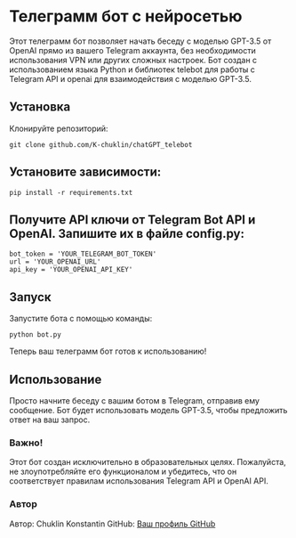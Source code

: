 # Телеграмм бот с нейросетью
Этот телеграмм бот позволяет начать беседу с моделью GPT-3.5 от OpenAI прямо из вашего Telegram аккаунта, 
без необходимости использования VPN или других сложных настроек. 
Бот создан с использованием языка Python и библиотек telebot для работы с Telegram API и openai для взаимодействия с моделью GPT-3.5.

## Установка
Клонируйте репозиторий:
```
git clone github.com/K-chuklin/chatGPT_telebot
```
## Установите зависимости:
```
pip install -r requirements.txt
```
## Получите API ключи от Telegram Bot API и OpenAI. Запишите их в файле config.py:
```
bot_token = 'YOUR_TELEGRAM_BOT_TOKEN'
url = 'YOUR_OPENAI_URL'
api_key = 'YOUR_OPENAI_API_KEY'
```
## Запуск
Запустите бота с помощью команды:
```
python bot.py
```
Теперь ваш телеграмм бот готов к использованию!

## Использование
Просто начните беседу с вашим ботом в Telegram, отправив ему сообщение. 
Бот будет использовать модель GPT-3.5, чтобы предложить ответ на ваш запрос.



### Важно!
Этот бот создан исключительно в образовательных целях. Пожалуйста, не злоупотребляйте его функционалом и убедитесь, что он соответствует правилам использования Telegram API и OpenAI API.

### Автор
Автор: Chuklin Konstantin
GitHub: [Ваш профиль GitHub](https://github.com/K-chuklin)

